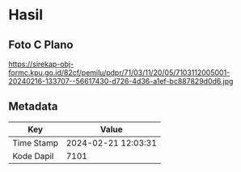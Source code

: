 # Hasil

## Foto C Plano

https://sirekap-obj-formc.kpu.go.id/82cf/pemilu/pdpr/71/03/11/20/05/7103112005001-20240216-133707--56617430-d726-4d36-a1ef-bc887829d0d6.jpg


## Metadata

| Key        | Value               |
| ---------- | ------------------- |
| Time Stamp | 2024-02-21 12:03:31 |
| Kode Dapil | 7101                |



